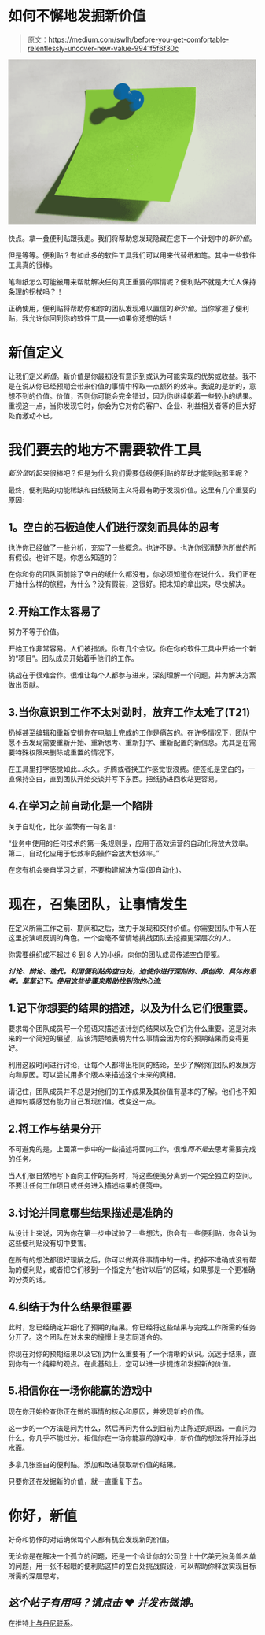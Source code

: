 # 如何不懈地发掘新价值

> 原文：<https://medium.com/swlh/before-you-get-comfortable-relentlessly-uncover-new-value-9941f5f6f30c>

![](img/210994b27eacb95efa63268b030f00c7.png)

快点。拿一叠便利贴跟我走。我们将帮助您发现隐藏在您下一个计划中的*新价值*。

但是等等。便利贴？有如此多的软件工具我们可以用来代替纸和笔。其中一些软件工具真的很棒。

笔和纸怎么可能被用来帮助解决任何真正重要的事情呢？便利贴不就是大忙人保持条理的拐杖吗？！

正确使用，便利贴将帮助你和你的团队发现难以置信的*新价值*。当你掌握了便利贴，我允许你回到你的软件工具——如果你还想的话！

# **新值定义**

让我们定义*新值*。新价值是你最初没有意识到或认为可能实现的优势或收益。我不是在说从你已经预期会带来价值的事情中榨取一点额外的效率。我说的是新的，意想不到的价值。价值，否则你可能会完全错过，因为你继续朝着一些较小的结果。重视这一点，当你发现它时，你会为它对你的客户、企业、利益相关者等的巨大好处而激动不已。

# **我们要去的地方不需要软件工具**

*新价值*听起来很棒吧？但是为什么我们需要低级便利贴的帮助才能到达那里呢？

最终，便利贴的功能稀缺和白纸极简主义将最有助于发现价值。这里有几个重要的原因:

## **1。空白的石板迫使人们进行深刻而具体的思考**

也许你已经做了一些分析，充实了一些概念。也许不是。也许你很清楚你所做的所有假设。也许不是。你怎么知道的？

在你和你的团队面前除了空白的纸什么都没有，你必须知道你在说什么。我们正在开始什么样的旅程，为什么？没有假装，这很好。把未知的拿出来，尽快解决。

## 2.开始工作太容易了

努力不等于价值。

开始工作非常容易。人们被指派。你有几个会议。你在你的软件工具中开始一个新的“项目”。团队成员开始着手他们的工作。

挑战在于很难合作。很难让每个人都参与进来，深刻理解一个问题，并为解决方案做出贡献。

## 3.当你意识到工作不太对劲时，放弃工作太难了(T21)

扔掉甚至编辑和重新安排你在电脑上完成的工作是痛苦的。在许多情况下，团队宁愿不去发现需要重新开始、重新思考、重新打字、重新配置的新信息。尤其是在需要特殊权限来删除或重置的情况下。

在工具里打字感觉如此…永久。折腾或者换工作感觉很浪费。便签纸是空白的，一直保持空白，直到团队开始交谈并写下东西。把纸扔进回收站更容易。

## 4.在学习之前自动化是一个陷阱

关于自动化，比尔·盖茨有一句名言:

“业务中使用的任何技术的第一条规则是，应用于高效运营的自动化将放大效率。第二，自动化应用于低效率的操作会放大低效率。”

在您有机会亲自学习之前，不要构建解决方案(即自动化)。

# **现在，召集团队，让事情发生**

在定义所需工作之前、期间和之后，致力于发现和交付价值。你需要团队中有人在这里扮演唱反调的角色。一个会毫不留情地挑战团队去挖掘更深层次的人。

你需要组织成不超过 6 到 8 人的小组。向你的团队成员传递空白便笺。

***讨论、辩论、迭代。利用便利贴的空白处，迫使你进行深刻的、原创的、具体的思考。草草记下。使用这些步骤来帮助找到你的心流:***

## 1.记下你想要的结果的描述，以及为什么它们很重要。

要求每个团队成员写一个短语来描述该计划的结果以及它们为什么重要。这是对未来的一个简短的展望，应该清楚地表明为什么事情会因为你的预期结果而变得更好。

利用这段时间进行讨论，让每个人都得出相同的结论，至少了解你们团队的发展方向和原因。可以尝试用多个版本来描述这个未来的真相。

请记住，团队成员并不总是对他们的工作成果及其价值有基本的了解。他们也不知道如何或感觉有能力自己发现价值。改变这一点。

## 2.将工作与结果分开

不可避免的是，上面第一步中的一些描述将面向工作。很难*而不是*去思考需要完成的任务。

当人们很自然地写下面向工作的任务时，将这些便笺分离到一个完全独立的空间。不要让任何工作项目或任务进入描述结果的便笺中。

## 3.讨论并同意哪些结果描述是准确的

从设计上来说，因为你在第一步中试验了一些想法，你会有一些便利贴，你会认为这些便利贴没有切中要害。

在所有的想法都很好理解之后，你可以做两件事情中的一件。扔掉不准确或没有帮助的便利贴，或者把它们移到一个指定为“也许以后”的区域，如果那是一个更准确的分类的话。

## 4.纠结于为什么结果很重要

此时，您已经确定并细化了预期的结果。你已经将这些结果与完成工作所需的任务分开了。这个团队在对未来的憧憬上是志同道合的。

你现在对你的预期结果以及它们为什么重要有了一个清晰的认识。沉迷于结果，直到你有一个纯粹的观点。在此基础上，您可以进一步提炼和发掘新的价值。

## 5.相信你在一场你能赢的游戏中

现在你开始检查你正在做的事情的核心和原因，并发现新的价值。

这一步的一个方法是问为什么，然后再问为什么到目前为止陈述的原因。一直问为什么。你几乎不能过分。相信你在一场你能赢的游戏中，新价值的想法将开始浮出水面。

多拿几张空白的便利贴。添加和改进获取新价值的结果。

只要你还在发掘新的价值，就一直重复下去。

# **你好，新值**

好奇和协作的对话确保每个人都有机会发现新的价值。

无论你是在解决一个孤立的问题，还是一个会让你的公司登上十亿美元独角兽名单的问题，用一张不起眼的便利贴这样的空白处挑战假设，可以帮助你释放实现目标所需的深层思考。

## ***这个帖子有用吗？请点击*** ♥ ***并发布微博。***

在推特[上与丹尼联系](https://twitter.com/dnnybrndt)。